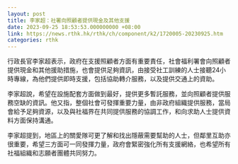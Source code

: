 ```yaml
---
layout: post
title: 李家超：社署向照顧者提供現金及其他支援
date: 2023-09-25 18:53:53.000000000 +08:00
link: https://news.rthk.hk/rthk/ch/component/k2/1720005-20230925.htm
categories: rthk
---
```


行政長官李家超表示，政府在支援照顧者方面有重要責任，社會福利署會向照顧者提供現金和其他援助措施，也會提供足夠資訊，由接受社工訓練的人士接聽24小時專線，為他們提供即時支援，包括協助轉介服務，以及提供交通上的資助。

李家超說，希望在設施配套方面做到最好，提供更多暫託服務，並向照顧者提供服務空缺的資訊。他又指，整個社會可發揮重要力量，由非政府組織提供服務，當局會給予足夠資源，以及與社福界在共同提供服務的協調工作，和向求助人士提供資料方面保持溝通。

李家超提到，地區上的關愛隊可更了解和找出隱蔽需要幫助的人士，但鄰里互助亦很重要，希望三方面可一同發揮力量，政府會緊密強化所有支援網絡，也希望所有社福組織和志願者團體共同努力。
